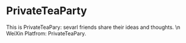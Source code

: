 # PrivateTeaParty
This is PrivateTeaPary: sevarl friends share their ideas and thoughts. \n WeiXin Platfrom: PrivateTeaPary.
